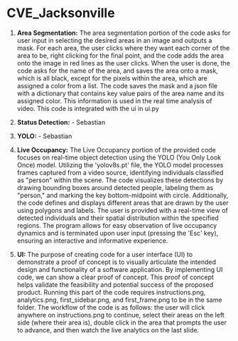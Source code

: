 # CVE_Jacksonville


1) **Area Segmentation:** The area segmentation portion of the code asks for user input in selecting the desired areas in an image and outputs a mask. For each area, the user clicks where they want each corner of the area to be, right clicking for the final point, and the code adds the area onto the image in red lines as the user clicks. When the user is done, the code asks for the name of the area, and saves the area onto a mask, which is all black, except for the pixels within the area, which are assigned a color from a list. The code saves the mask and a json file with a dictionary that contains key value pairs of the area name and its assigned color. This information is used in the real time analysis of video. This code is integrated with the ui in ui.py



2) **Status Detection:** - Sebastian



3) **YOLO:** - Sebastian


4) **Live Occupancy:** The Live Occupancy portion of the provided code focuses on real-time object detection using the YOLO (You Only Look Once) model. Utilizing the 'yolov8s.pt' file, the YOLO model processes frames captured from a video source, identifying individuals classified as "person" within the scene. The code visualizes these detections by drawing bounding boxes around detected people, labeling them as "person," and marking the key bottom-midpoint with circle. Additionally, the code defines and displays different areas that are drawn by the user using polygons and labels. The user is provided with a real-time view of detected individuals and their spatial distribution within the specified regions. The program allows for easy observation of live occupancy dynamics and is terminated upon user input (pressing the 'Esc' key), ensuring an interactive and informative experience.


5) **UI:** The purpose of creating code for a user interface (UI) to demonstrate a proof of concept is to visually articulate the intended design and functionality of a software application. By implementing UI code, we can show a clear proof of concept. This proof of concept helps validate the feasibility and potential success of the proposed product. Running this part of the code requires instructions.png, analytics.png, first_sidebar.png, and first_frame.png to be in the same folder. The workflow of the code is as follows: the user will click anywhere on instructions.png to continue, select their areas on the left side (where their area is), double click in the area that prompts the user to advance, and then watch the live analytics on the last slide.
